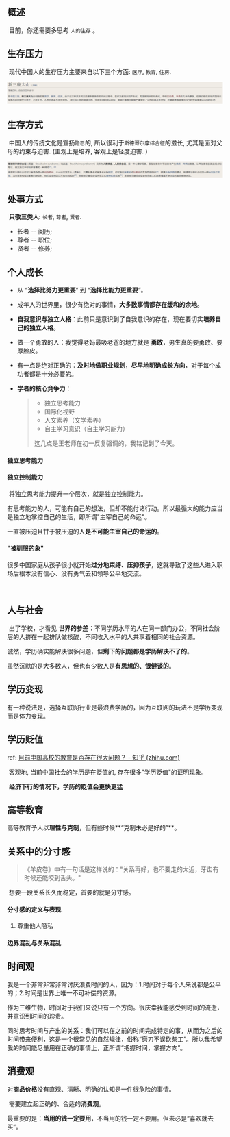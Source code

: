 ## 概述

​	目前，你还需要多思考 `人的生存` 。



## 生存压力

​	现代中国人的生存压力主要来自以下三个方面: ` 医疗 `, ` 教育 `, ` 住房 `.

![新三座大山](.\2022-07-img\新三座大山.png)



## 生存方式

​	中国人的传统文化是宣扬` 隐忍 `的, 所以很利于` 斯德哥尔摩综合征 `的滋长, 尤其是面对父母的约束与迫害. (主观上是培养, 客观上是轻度迫害. )

![斯德哥尔摩综合征](.\2022-07-img\斯德哥尔摩综合征.png)





## 处事方式

​	**只敬三类人:**  `长者`, `尊者`, `贤者`.

- 长者 -- 阅历; 
- 尊者 -- 职位; 
- 贤者 -- 修养; 





## 个人成长

- 从 “**选择比努力更重要**” 到 “**选择比能力更重要**”。
- 成年人的世界里，很少有绝对的事情，**大多数事情都存在缓和的余地**。
- **自我意识与独立人格**：此前只是意识到了自我意识的存在，现在要切实**培养自己的独立人格**。
- 做一个勇敢的人：我觉得老妈最吸老爸的地方就是 **勇敢**，男生真的要勇敢、要厚脸皮。
- 有一点是绝对正确的：**及时地做职业规划**，**尽早地明确成长方向**，对于每个成功者都是十分必要的。



- **学者的核心竞争力**：

  > - 独立思考能力
  > - 国际化视野
  > - 人文素养（文学素养）
  > - 自主学习意识（自主学习能力）
  >
  > 这几点是王老师在初一反复强调的，我铭记到了今天。



#### 独立思考能力



#### 独立控制能力

​	将独立思考能力提升一个层次，就是独立控制能力。

​	有思考能力的人，可能有自己的想法，但却不能付诸行动。所以最强大的能力应当是独立地掌控自己的生活，即所谓"主宰自己的命运"。

​	一直被压迫且甘于被压迫的人**是不可能主宰自己的命运的**。



#### "被驯服的象"

​	很多中国家庭从孩子很小就开始**过分地束缚、压抑孩子**，这就导致了这些人进入职场后根本没有信心、没有勇气去和领导公平地交流。

​	





## 人与社会

​	出了学校，才看见 **世界的参差**：不同学历水平的人在同一部门办公，不同社会阶层的人挤在一起排队做核酸，不同收入水平的人共享着相同的社会资源。

​	诚然，学历确实能解决很多问题，但**剩下的问题都是学历解决不了的**。

​	虽然沉默的是大多数人，但也有少数人是**有思想的、很健谈的**。





## 学历变现

​	有一种说法是，选择互联网行业是最浪费学历的，因为互联网的玩法不是学历变现而是体力变现。





## 学历贬值

ref: [目前中国高校的教育是否存在很大问题？ - 知乎 (zhihu.com)](https://zhuanlan.zhihu.com/p/414619283)

​	客观地, 当前中国社会的学历是在贬值的, 存在很多"学历贬值"的[证明现象](https://zhuanlan.zhihu.com/p/243160099).

​	**经济下行的情况下，学历的贬值会更快更猛**





## 高等教育

​	高等教育予人以**理性与克制**，但有些时候**“克制未必是好的”**。





## 关系中的分寸感

> 《羊皮卷》中有一句话是这样说的："关系再好，也不要走的太近，牙齿有时候还能咬到舌头。"

​	想要一段关系长久而稳定，首要的就是分寸感。



#### 分寸感的定义与表现

1. 尊重他人隐私



#### 边界混乱与关系混乱





## 时间观

​	我是一个非常非常非常讨厌浪费时间的人，因为：1.时间对于每个人来说都是公平的；2.时间是世界上唯一不可补偿的资源。

​	作为三维生物，时间对于我们来说只有一个方向。很庆幸我能感受到时间的流逝，并意识到时间的珍贵。

​	同时思考时间与产出的关系：我们可以在之前的时间完成特定的事，从而为之后的时间带来便利，这是一个很常见的自然规律，俗称“磨刀不误砍柴工”。所以我希望我的时间能尽量用在正确的事情上，正所谓“把握时间，掌握方向”。



## 消费观

​	对**商品价格**没有直观、清晰、明确的认知是一件很危险的事情。

​	需要建立起正确的、合适的**消费观**。

​	最重要的是：**当用的钱一定要用**，不当用的钱一定不要用。但未必是“喜欢就去买”。

